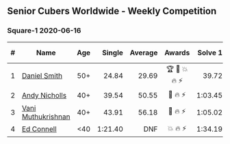 ## Senior Cubers Worldwide - Weekly Competition
### Square-1 2020-06-16

| # | Name | Age | Single | Average | Awards | Solve 1 | Solve 2 | Solve 3 | Solve 4 | Solve 5 | Video |
| :--: | -- | :--: | --: | --: | :--: | --: | --: | --: | --: | --: | :-- |
| 1 | [Daniel Smith](../../persons/daniel_smith.md) | 50+ | 24.84 | 29.69 | 🏆 🥇 💥 🔥 ⚡ | 39.72 | 30.78 | 26.67 | 24.84 | 31.62 | [Link](https://www.facebook.com/events/296087658445428/permalink/301316697922524/) |
| 2 | [Andy Nicholls](../../persons/andy_nicholls.md) | 40+ | 39.54 | 50.55 | 🥈 🔥 ⚡ | 1:03.45 | 39.54 | 59.28 | 50.40 | 41.97 | [Link](https://www.facebook.com/events/296087658445428/permalink/298844614836399/) |
| 3 | [Vani Muthukrishnan](../../persons/vani_muthukrishnan.md) | 40+ | 43.91 | 56.18 | 🥉 🔥 ⚡ | 1:05.02 | 1:15.24 | 54.36 | 49.15 | 43.91 | [Link](https://www.facebook.com/events/296087658445428/permalink/298743144846546/) |
| 4 | [Ed Connell](../../persons/ed_connell.md) | <40 | 1:21.40 | DNF | 💥 🔥 ⚡ | 1:34.19 | 1:21.40 | DNF | DNS | DNS | [Link](https://www.facebook.com/events/296087658445428/permalink/299573231430204/) |

<!-- Global site tag (gtag.js) - Google Analytics -->
<script async src="https://www.googletagmanager.com/gtag/js?id=UA-86348435-3"></script>
<script>window.dataLayer = window.dataLayer || []; function gtag() {dataLayer.push(arguments);} gtag('js', new Date()); gtag('config', 'UA-86348435-3');</script>
